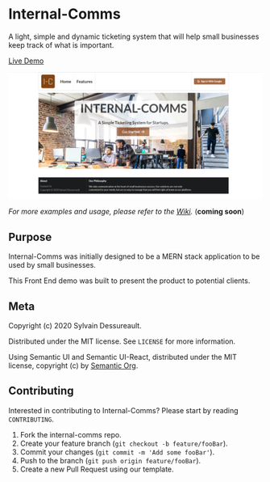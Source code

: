 # Internal-Comms

A light, simple and dynamic ticketing system that will help small businesses keep track of what is important.

[Live Demo](https://internalcomms.netlify.app)

![](homepage-internal-comms.PNG)

_For more examples and usage, please refer to the [Wiki](https://github.com/syldess/internal-comms-demo/wiki)._ (**coming soon**)

## Purpose

Internal-Comms was initially designed to be a MERN stack application to be used by small businesses.

This Front End demo was built to present the product to potential clients.

## Meta

Copyright (c) 2020 Sylvain Dessureault.

Distributed under the MIT license. See `LICENSE` for more information.

Using Semantic UI and Semantic UI-React, distributed under the MIT license, copyright (c) by [Semantic Org](https://github.com/Semantic-Org).

## Contributing

Interested in contributing to Internal-Comms? Please start by reading `CONTRIBUTING`.

1. Fork the internal-comms repo.
2. Create your feature branch (`git checkout -b feature/fooBar`).
3. Commit your changes (`git commit -m 'Add some fooBar'`).
4. Push to the branch (`git push origin feature/fooBar`).
5. Create a new Pull Request using our template.
